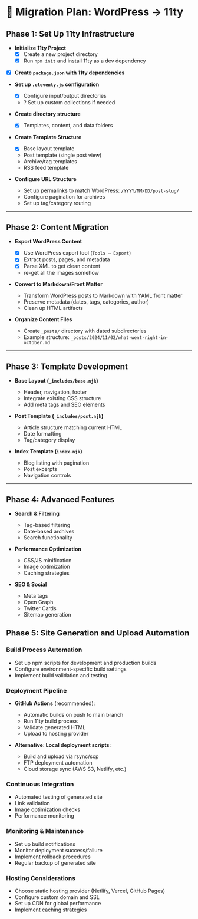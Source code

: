 # 🚀 Migration Plan: WordPress → 11ty

## Phase 1: Set Up 11ty Infrastructure

- **Initialize 11ty Project**
  -[x] Create a new project directory
  -[x] Run `npm init` and install 11ty as a dev dependency
-[x] **Create `package.json` with 11ty dependencies**
- **Set up `.eleventy.js` configuration**
  -[x] Configure input/output directories
  - ? Set up custom collections if needed
- **Create directory structure**
  -[x] Templates, content, and data folders

- **Create Template Structure**
  -[x] Base layout template
  - Post template (single post view)
  - Archive/tag templates
  - RSS feed template

- **Configure URL Structure**
  - Set up permalinks to match WordPress: `/YYYY/MM/DD/post-slug/`
  - Configure pagination for archives
  - Set up tag/category routing

---

## Phase 2: Content Migration

- **Export WordPress Content**
  -[x] Use WordPress export tool (`Tools → Export`)
  -[x] Extract posts, pages, and metadata
  -[x] Parse XML to get clean content
  - re-get all the images somehow

- **Convert to Markdown/Front Matter**
  - Transform WordPress posts to Markdown with YAML front matter
  - Preserve metadata (dates, tags, categories, author)
  - Clean up HTML artifacts

- **Organize Content Files**
  - Create `_posts/` directory with dated subdirectories
  - Example structure: `_posts/2024/11/02/what-went-right-in-october.md`

---

## Phase 3: Template Development

- **Base Layout (`_includes/base.njk`)**
  - Header, navigation, footer
  - Integrate existing CSS structure
  - Add meta tags and SEO elements

- **Post Template (`_includes/post.njk`)**
  - Article structure matching current HTML
  - Date formatting
  - Tag/category display

- **Index Template (`index.njk`)**
  - Blog listing with pagination
  - Post excerpts
  - Navigation controls

---

## Phase 4: Advanced Features

- **Search & Filtering**
  - Tag-based filtering
  - Date-based archives
  - Search functionality

- **Performance Optimization**
  - CSS/JS minification
  - Image optimization
  - Caching strategies

- **SEO & Social**
  - Meta tags
  - Open Graph
  - Twitter Cards
  - Sitemap generation

## Phase 5: Site Generation and Upload Automation

### Build Process Automation
- Set up npm scripts for development and production builds
- Configure environment-specific build settings
- Implement build validation and testing

### Deployment Pipeline
- **GitHub Actions** (recommended):
  - Automatic builds on push to main branch
  - Run 11ty build process
  - Validate generated HTML
  - Upload to hosting provider
  
- **Alternative: Local deployment scripts**:
  - Build and upload via rsync/scp
  - FTP deployment automation
  - Cloud storage sync (AWS S3, Netlify, etc.)

### Continuous Integration
- Automated testing of generated site
- Link validation
- Image optimization checks
- Performance monitoring

### Monitoring & Maintenance
- Set up build notifications
- Monitor deployment success/failure
- Implement rollback procedures
- Regular backup of generated site

### Hosting Considerations
- Choose static hosting provider (Netlify, Vercel, GitHub Pages)
- Configure custom domain and SSL
- Set up CDN for global performance
- Implement caching strategies